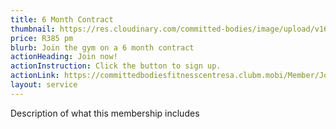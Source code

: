 ```yaml
---
title: 6 Month Contract
thumbnail: https://res.cloudinary.com/committed-bodies/image/upload/v1642663748/services/functional-training-gym-benoni-scaled.png
price: R385 pm
blurb: Join the gym on a 6 month contract
actionHeading: Join now!
actionInstruction: Click the button to sign up.
actionLink: https://committedbodiesfitnesscentresa.clubm.mobi/Member/Joining.mvc?mtid=59918&joinAsNew=True
layout: service
---
```

Description of what this membership includes